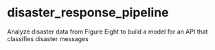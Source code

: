 # disaster_response_pipeline
Analyze disaster data from Figure Eight to build a model for an API that classifies disaster messages
